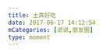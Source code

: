 ```yaml
---
title: 土真好吃
date: 2017-06-17 14:12:54
mCategories: [说说,朋友圈]
type: moment
---
```


<div id="pics-20170617141254"></div>

<script>
var data = [
    {"link": "2017-06-17_000000.jpeg", "type": "shuoshuo"}
];
picsRender(data, "pics-20170617141254");
</script>
